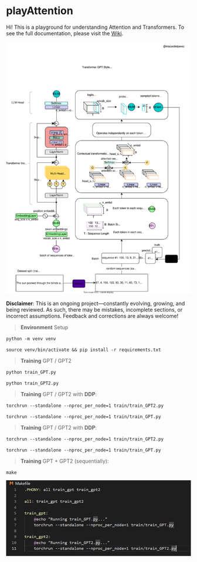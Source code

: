 # playAttention

Hi! This is a playground for understanding Attention and Transformers. To see the full documentation, please visit the [Wiki](https://github.com/iriacardiel/playAttention/wiki).

<p align="center">
  <img src="media/transformers.svg" width="750">
</p>

**Disclaimer**: This is an ongoing project—constantly evolving, growing, and being reviewed. As such, there may be mistakes, incomplete sections, or incorrect assumptions. Feedback and corrections are always welcome!

> **Environment** Setup

```
python -m venv venv
```

```
source venv/bin/activate && pip install -r requirements.txt
```

> **Training** GPT / GPT2

```
python train_GPT.py 
```

```
python train_GPT2.py 
```

> **Training** GPT / GPT2 with **DDP**:

```
torchrun --standalone --nproc_per_node=1 train/train_GPT2.py
```

```
torchrun --standalone --nproc_per_node=1 train/train_GPT.py
```

> **Training** GPT / GPT2 with **DDP**:

```
torchrun --standalone --nproc_per_node=1 train/train_GPT2.py
```

```
torchrun --standalone --nproc_per_node=1 train/train_GPT.py
```

> **Training** GPT + GPT2 (sequentially):

```
make
```

![alt text](media/image.png)